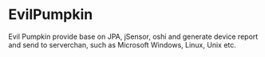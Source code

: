 # EvilPumpkin

Evil Pumpkin provide base on JPA, jSensor, oshi and generate device report and send to serverchan, such as Microsoft Windows, Linux, Unix etc.
